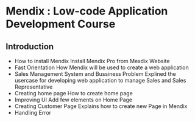 
# Mendix : Low-code Application Development Course
  
## Introduction
  
  * How to install Mendix
    Install Mendix Pro from Mexdix Website
  * Fast Orientation
    How Mendix will be used to create a web application
  * Sales Management System and Bussiness Problem
    Explined the usercase for developing web application to manage Sales and Sales Representative
  * Creating home page
    How to create home page
  * Improving UI
    Add few elements on Home Page
  * Creating Customer Page
    Explains how to create new Page in Mendix
  * Handling Error
  
